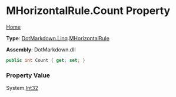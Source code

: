 # MHorizontalRule\.Count Property

[Home](../../../../README.md)

**Type**: [DotMarkdown.Linq](../../README.md)\.[MHorizontalRule](../README.md)

**Assembly**: DotMarkdown\.dll

```csharp
public int Count { get; set; }
```

### Property Value

System\.[Int32](https://docs.microsoft.com/en-us/dotnet/api/system.int32)

